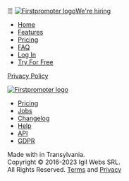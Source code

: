 ☰ [![Firstpromoter logo](https://d1ussjcddb84bi.cloudfront.net/assets/logos/firstpromoter_logo-cbc6f759ec5be9df3513ff59c46eff0da2563b9e1f8ef2884043186b2ec71d48.svg)](https://firstpromoter.com/)[We're hiring](https://firstpromoter.com/jobs)

* [Home](https://firstpromoter.com/)
* [Features](https://firstpromoter.com/#features)
* [Pricing](https://firstpromoter.com/#pricing)
* [FAQ](https://firstpromoter.com/#faq)
* [Log In](https://firstpromoter.com/sign_in)
* [Try For Free](https://firstpromoter.com/signup)

[Privacy Policy](https://www.iubenda.com/privacy-policy/45807771 "Privacy Policy")

[![Firstpromoter logo](https://d1ussjcddb84bi.cloudfront.net/assets/logos/firstpromoter_logo-cbc6f759ec5be9df3513ff59c46eff0da2563b9e1f8ef2884043186b2ec71d48.svg)](https://firstpromoter.com/)

* [Pricing](https://firstpromoter.com/#pricing)
* [Jobs](https://firstpromoter.com/jobs)
* [Changelog](https://changelog.firstpromoter.com/)
* [Help](https://help.firstpromoter.com/)
* [API](https://docs.firstpromoter.com/)
* [GDPR](https://firstpromoter.com/gdpr)

Made with in Transylvania.  
Copyright © 2016-2023 Igil Webs SRL.  
All Rights Reserved. [Terms](https://firstpromoter.com/terms) and [Privacy](https://firstpromoter.com/privacy)